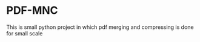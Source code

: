 # PDF-MNC
 This is small python project in which pdf merging and compressing is done for small scale
